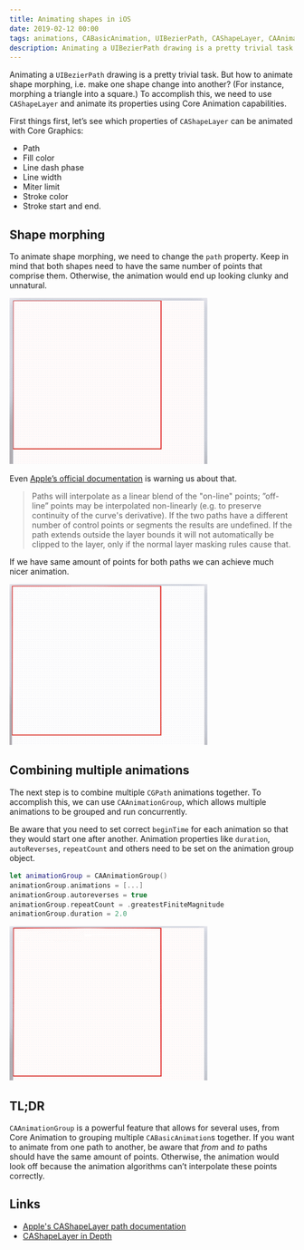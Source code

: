 ```yaml
---
title: Animating shapes in iOS
date: 2019-02-12 00:00
tags: animations, CABasicAnimation, UIBezierPath, CAShapeLayer, CAAnimationGroup
description: Animating a UIBezierPath drawing is a pretty trivial task. But how to animate shape morphing, i.e. make one shape change into another? (For instance, morphing a triangle into a square.) To accomplish this, we need to use CAShapeLayer and animate its properties using Core Animation capabilities.
---
```


Animating a `UIBezierPath` drawing is a pretty trivial task. But how to animate shape morphing, i.e. make one shape change into another? (For instance, morphing a triangle into a square.) To accomplish this, we need to use `CAShapeLayer` and animate its properties using Core Animation capabilities.


First things first, let’s see which properties of `CAShapeLayer` can be animated with Core Graphics:

- Path
- Fill color
- Line dash phase
- Line width
- Miter limit
- Stroke color
- Stroke start and end.

## Shape morphing

To animate shape morphing, we need to change the `path` property. Keep in mind that both shapes need to have the same number of points that comprise them. Otherwise, the animation would end up looking clunky and unnatural.

![Ugly animation from square to triangle](/assets/img/ugly-animation-from-square-to-triangle.gif)

Even [Apple’s official documentation](https://developer.apple.com/documentation/quartzcore/cashapelayer/1521904-path?language=objc) is warning us about that.

> Paths will interpolate as a linear blend of the "on-line" points; ”off-line” points may be interpolated non-linearly (e.g. to preserve continuity of the curve's derivative). If the two paths have a different number of control points or segments the results are undefined. If the path extends outside the layer bounds it will not automatically be clipped to the layer, only if the normal layer masking rules cause that.

If we have same amount of points for both paths we can achieve much nicer animation.

![Nice animation from square to triangle](/assets/img/nice-animation-from-square-to-triangle.gif)

## Combining multiple animations

The next step is to combine multiple `CGPath` animations together. To accomplish this, we can use `CAAnimationGroup`, which allows multiple animations to be grouped and run concurrently.

Be aware that you need to set correct `beginTime` for each animation so that they would start one after another. Animation properties like `duration`, `autoReverses`, `repeatCount` and others need to be set on the animation group object.

````swift
let animationGroup = CAAnimationGroup()
animationGroup.animations = [...]
animationGroup.autoreverses = true
animationGroup.repeatCount = .greatestFiniteMagnitude
animationGroup.duration = 2.0
````

![Animation with multiple shapes](/assets/img/animation-multiple-shapes.gif)

## TL;DR

`CAAnimationGroup` is a powerful feature that allows for several uses, from Core Animation to grouping multiple `CABasicAnimation`s together. If you want to animate from one path to another, be aware that _from_ and _to_ paths should have the same amount of points. Otherwise, the animation would look off because the animation algorithms can’t interpolate these points correctly.

## Links

- [Apple's CAShapeLayer path documentation](https://developer.apple.com/documentation/quartzcore/cashapelayer/1521904-path)
- [CAShapeLayer in Depth](https://calayer.com/core-animation/2017/12/25/cashapelayer-in-depth-part-ii.html)
